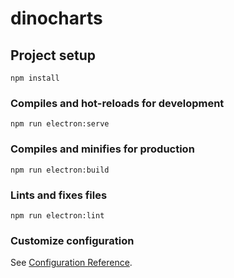 # dinocharts

## Project setup
```
npm install
```

### Compiles and hot-reloads for development
```
npm run electron:serve
```

### Compiles and minifies for production
```
npm run electron:build
```

### Lints and fixes files
```
npm run electron:lint
```

### Customize configuration
See [Configuration Reference](https://cli.vuejs.org/config/).
